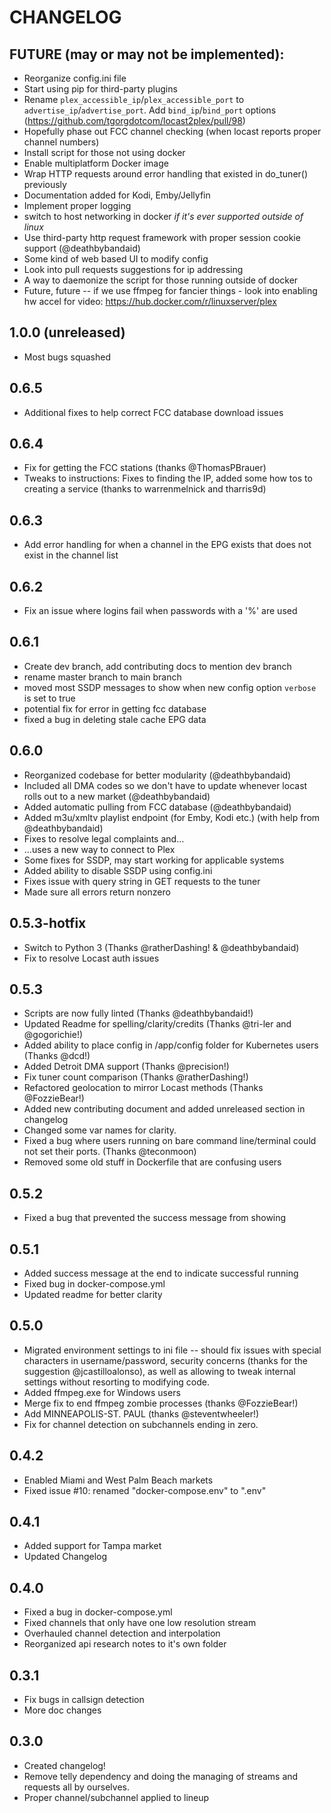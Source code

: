 # CHANGELOG

## FUTURE (may or may not be implemented):
 - Reorganize config.ini file
 - Start using pip for third-party plugins
 - Rename `plex_accessible_ip`/`plex_accessible_port` to `advertise_ip`/`advertise_port`. Add `bind_ip`/`bind_port` options (https://github.com/tgorgdotcom/locast2plex/pull/98)
 - Hopefully phase out FCC channel checking (when locast reports proper channel numbers)
 - Install script for those not using docker
 - Enable multiplatform Docker image
 - Wrap HTTP requests around error handling that existed in do_tuner() previously
 - Documentation added for Kodi, Emby/Jellyfin
 - Implement proper logging
 - switch to host networking in docker *if it's ever supported outside of linux*
 - Use third-party http request framework with proper session cookie support (@deathbybandaid)
 - Some kind of web based UI to modify config
 - Look into pull requests suggestions for ip addressing
 - A way to daemonize the script for those running outside of docker
 - Future, future -- if we use ffmpeg for fancier things - look into enabling hw accel for video: https://hub.docker.com/r/linuxserver/plex

## 1.0.0 (unreleased)
 - Most bugs squashed

## 0.6.5
 - Additional fixes to help correct FCC database download issues

## 0.6.4
 - Fix for getting the FCC stations (thanks @ThomasPBrauer)
 - Tweaks to instructions: Fixes to finding the IP, added some how tos to creating a service (thanks to warrenmelnick and tharris9d)

## 0.6.3
 - Add error handling for when a channel in the EPG exists that does not exist in the channel list

## 0.6.2
 - Fix an issue where logins fail when passwords with a '%' are used

## 0.6.1
 - Create dev branch, add contributing docs to mention dev branch
 - rename master branch to main branch
 - moved most SSDP messages to show when new config option `verbose` is set to true
 - potential fix for error in getting fcc database
 - fixed a bug in deleting stale cache EPG data

## 0.6.0
 - Reorganized codebase for better modularity (@deathbybandaid)
 - Included all DMA codes so we don't have to update whenever locast rolls out to a new market (@deathbybandaid)
 - Added automatic pulling from FCC database (@deathbybandaid)
 - Added m3u/xmltv playlist endpoint (for Emby, Kodi etc.) (with help from @deathbybandaid)
 - Fixes to resolve legal complaints and...
 - ...uses a new way to connect to Plex
 - Some fixes for SSDP, may start working for applicable systems
 - Added ability to disable SSDP using config.ini
 - Fixes issue with query string in GET requests to the tuner
 - Made sure all errors return nonzero

## 0.5.3-hotfix
 - Switch to Python 3 (Thanks @ratherDashing! & @deathbybandaid)
 - Fix to resolve Locast auth issues

## 0.5.3
 - Scripts are now fully linted (Thanks @deathbybandaid!)
 - Updated Readme for spelling/clarity/credits (Thanks @tri-ler and @gogorichie!)
 - Added ability to place config in /app/config folder for Kubernetes users (Thanks @dcd!)
 - Added Detroit DMA support (Thanks @precision!)
 - Fix tuner count comparison (Thanks @ratherDashing!)
 - Refactored geolocation to mirror Locast methods (Thanks @FozzieBear!)
 - Added new contributing document and added unreleased section in changelog
 - Changed some var names for clarity.  
 - Fixed a bug where users running on bare command line/terminal could not set their ports. (Thanks @teconmoon)
 - Removed some old stuff in Dockerfile that are confusing users

## 0.5.2
 - Fixed a bug that prevented the success message from showing

## 0.5.1
 - Added success message at the end to indicate successful running
 - Fixed bug in docker-compose.yml
 - Updated readme for better clarity

## 0.5.0
 - Migrated environment settings to ini file -- should fix issues with special 
   characters in username/password, security concerns (thanks for the suggestion 
   @jcastilloalonso), as well as allowing to tweak internal settings without 
   resorting to modifying code.
 - Added ffmpeg.exe for Windows users
 - Merge fix to end ffmpeg zombie processes (thanks @FozzieBear!)
 - Add MINNEAPOLIS-ST. PAUL (thanks @steventwheeler!)
 - Fix for channel detection on subchannels ending in zero.

## 0.4.2
 - Enabled Miami and West Palm Beach markets
 - Fixed issue #10: renamed "docker-compose.env" to ".env"

## 0.4.1
- Added support for Tampa market
- Updated Changelog

## 0.4.0
- Fixed a bug in docker-compose.yml
- Fixed channels that only have one low resolution stream
- Overhauled channel detection and interpolation
- Reorganized api research notes to it's own folder

## 0.3.1
- Fix bugs in callsign detection
- More doc changes

## 0.3.0
- Created changelog!
- Remove telly dependency and doing the managing of streams and requests all by ourselves.
- Proper channel/subchannel applied to lineup
